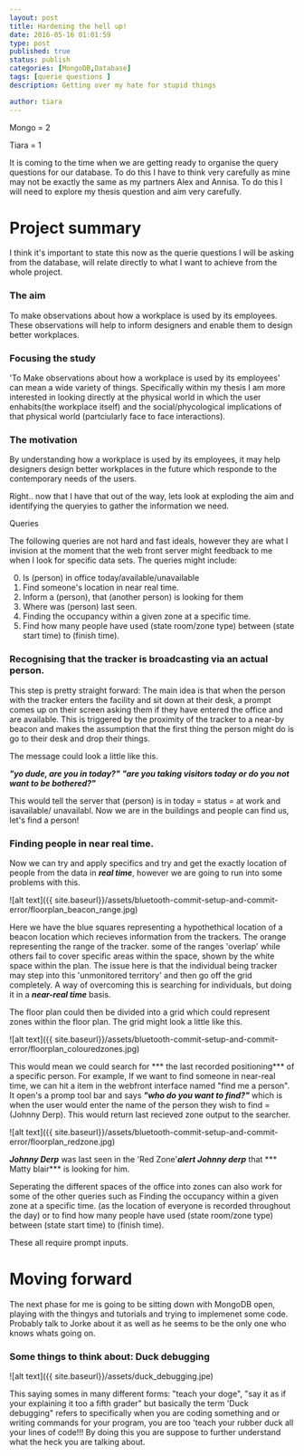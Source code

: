```yaml
---
layout: post
title: Hardening the hell up!
date: 2016-05-16 01:01:59
type: post
published: true
status: publish
categories: [MongoDB,Database]
tags: [querie questions ]
description: Getting over my hate for stupid things

author: tiara
---
```


Mongo = 2

Tiara = 1

It is coming to the time when we are getting ready to organise the query questions for our database. To do this I have to think very carefully as mine may not be exactly the same as my partners Alex and Annisa. To do this I will need to explore my thesis question and aim very carefully.

# Project summary

I think it's important to state this now as the querie questions I will be asking from the database, will relate directly to what I want to achieve from the whole project. 

### The aim

To make observations about how a workplace is used by its employees. These observations will help to inform designers and enable them to design better workplaces. 

### Focusing the study

'To Make observations about how a workplace is used by its employees' can mean a wide variety of things. Specifically within my thesis I am more interested in  looking directly at the physical world in which the user enhabits(the workplace itself) and the social/phycological implications of that physical world (partciularly face to face interactions). 

### The motivation

By understanding how a workplace is used by its employees, it may help designers design better workplaces in the future which responde to the contemporary needs of the users. 

Right.. now that I have that out of the way, lets look at exploding the aim and identifying the queryies to gather the information we need. 

Queries

The following queries are not hard and fast ideals, however they are what I invision at the moment that the web front server might feedback to me when I look for specific data sets. The queries might include: 

0. Is (person) in office today/available/unavailable
1. Find someone's location in near real time. 
2. Inform a (person), that (another person) is looking for them
3. Where was (person) last seen. 
4. Finding the occupancy within a given zone at a specific time.
5. Find how many people have used (state room/zone type) between (state start time) to (finish time).

### Recognising that the tracker is broadcasting via an actual person. 

This step is pretty straight forward: The main idea is that when the person with the tracker enters the facility and sit down at their desk, a prompt comes up on their screen asking them if they have entered the office and are available. This is triggered by the proximity of the tracker to a near-by beacon and makes the assumption that the first thing the person might do is go to their desk and drop their things. 

The message could look a little like this. 

***"yo dude, are you in today?"***
***"are you taking visitors today or do you not want to be bothered?"***

This would tell the server that (person) is in today = status = at work and isavailable/ unavailabl. Now we are in the buildings and people can find us, let's find a person!

### Finding people in near real time. 

Now we can try and apply specifics and try and get the exactly location of people from the data in ***real time***, however we are going to run into some problems with this. 

![alt text]({{ site.baseurl}}/assets/bluetooth-commit-setup-and-commit-error/floorplan_beacon_range.jpg)

Here we have the blue squares representing a hypothethical location of a beacon location which recieves information from the trackers. The orange representing the range of the tracker. some of the ranges 'overlap' while others fail to cover specific areas within the space, shown by the white space within the plan. 
The issue here is that the individual being tracker may step into this 'unmonitored territory' and then go off the grid completely. A way of overcoming this is searching for individuals, but doing it in a ***near-real time*** basis. 

The floor plan could then be divided into a grid which could represent zones within the floor plan. The grid might look a little like this. 

![alt text]({{ site.baseurl}}/assets/bluetooth-commit-setup-and-commit-error/floorplan_colouredzones.jpg)

This would mean we could search for *** the last recorded positioning*** of a specific person. For example, If we want to find someone in near-real time, we can hit a item in the webfront interface named "find me a person". It open's a promp tool bar and says ***"who do you want to find?"*** which is when the user would enter the name of the person they wish to find = (Johnny Derp). This would return last recieved zone output to the searcher. 

![alt text]({{ site.baseurl}}/assets/bluetooth-commit-setup-and-commit-error/floorplan_redzone.jpg)

***Johnny Derp*** was last seen in the 'Red Zone'***alert Johnny derp*** that *** Matty blair*** is looking for him. 

Seperating the different spaces of the office into zones can also work for some of the other queries
such as Finding the occupancy within a given zone at a specific time. (as the location of everyone is recorded throughout the day) or to find how many people have used (state room/zone type) between (state start time) to (finish time).

These all require prompt inputs. 

# Moving forward

The next phase for me is going to be sitting down with MongoDB open, playing with the thingys and tutorials and trying to implemenet some code. Probably talk to Jorke about it as well as he seems to be the only one who knows whats going on. 

### Some things to think about: Duck debugging


![alt text]({{ site.baseurl}}/assets/duck_debugging.jpe)

This saying somes in many different forms: "teach your doge", "say it as if your explaining it too a fifth grader" but basically the term 'Duck debugging" refers to specifically when you are coding something and or writing commands for your program, you are too 'teach your rubber duck all your lines of code!!! By doing this you are suppose to further understand what the heck you are talking about.  


